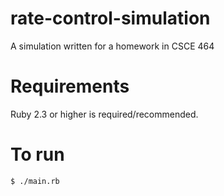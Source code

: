 # rate-control-simulation
A simulation written for a homework in CSCE 464

# Requirements
Ruby 2.3 or higher is required/recommended.

# To run
```
$ ./main.rb
```
